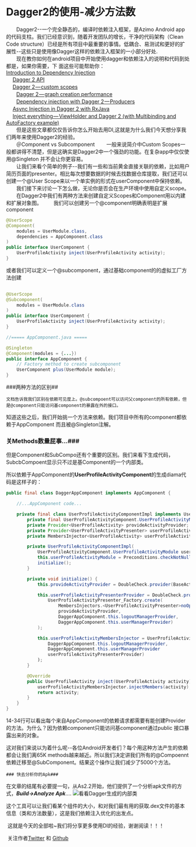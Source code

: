 
Dagger2的使用-减少方法数
================================
　　Dagger2--一个完全静态的，编译时依赖注入框架，是Azimo Android app的代码支柱。我们已经意识到，随着开发团队的增长，干净的代码架构（Clean Code structure）已经是所有项目中最重要的事情。低耦合、易测试和更好的扩展性--这些只是使用像Dagger这样的依赖注入框架的一小部分好处.  
　　现在教你如何在android项目中开始使用dagger和依赖注入的说明和代码到处都是，如果你需要，下 面这些可能帮助你：  
    [Introduction to Dependency Injection](http://frogermcs.github.io/dependency-injection-with-dagger-2-introdution-to-di/)  
 　 [Dagger 2 API]()  
 　 [Dagger 2 — custom scopes]()  
 　　[Dagger 2 — graph creation performance]()  
 　　[Dependency injection with Dagger 2 — Producers]()  
 　 [Async Injection in Dagger 2 with RxJava]()  
 　 [Inject everything — ViewHolder and Dagger 2 (with Multibinding and AutoFactory example)]()  
　　但是这些文章都仅仅告诉你怎么开始去用DI,这就是为什么我们今天想分享我们两年来使用Dagger2的经验。  
　　＠Component vs Subcomponent
　　一般来说简介中Custom Scopes一般都讲得不清楚，但是这确实是Dagger2中一个强劲的功能。在复杂app中仅仅使用@Singleton 并不会让你更容易。  
　　让我们来看个简单的例子--我们有一些和当前黄金直接关联的依赖，比如用户简历页面的presenter。相比每次想要数据的时候去找数据仓库提取，我们还可以创建一个@User Scope来以一个单实例的形式在userComponent中保持依赖。
　　我们接下来讨论一下怎么做，无论你是否会在生产环境中使用自定义scope。
　　在Dagger2中我们有两种方法来创建自定义Scopes和Component用以内建和扩展对象图。
　　我们可以创建另一个@component明确表明是扩展component  
``` java
@UserScope
@Component(
    modules = UserModule.class,
    dependencies = AppComponent.class
)
public interface UserComponent {
    UserProfileActivity inject(UserProfileActivity activity);
}
```

 或者我们可以定义一个@subcomponent，通过基础component的的虚拟工厂方法创建  

``` java
 
@UserScope
@Subcomponent(
    modules = UserModule.class
)
public interface UserComponent {
    UserProfileActivity inject(UserProfileActivity activity);
}

//===== AppComponent.java =====

@Singleton
@Component(modules = {...})
public interface AppComponent {
    // Factory method to create subcomponent
    UserComponent plus(UserModule module);
}
```
###两种方法的区别##

 	文档告诉我我们区别在依赖可见度上。@subcompoent可以访问父component的所有依赖，但是@component只能访问基component的暴露在外的接口。

​	知道这些之后，我们开始挑一个方法来依赖。我们项目中所有的component都依赖于AppComponent 而且被@Singleton注解。

### 关Methods数量屁事…###

​	但是Component和SubCompo还有个重要的区别。我们来看下生成代码，SubcbCompoent显示只不过是基Component的一个内部类。

​	所以依赖于AppComponent的**UserProfileActivityComponent**的生成diama代码是这样子的：

```java
public final class DaggerAppComponent implements AppComponent {

    //...AppComponent code...

    private final class UserProfileActivityComponentImpl implements UserProfileActivityComponent {
        private final UserProfileActivityComponent.UserProfileActivityModule userProfileActivityModule;
        private Provider<UserProfileActivity> provideActivityProvider;
        private Provider<UserProfileActivityPresenter> userProfileActivityPresenterProvider;
        private MembersInjector<UserProfileActivity> userProfileActivityMembersInjector;

        private UserProfileActivityComponentImpl(
            UserProfileActivityComponent.UserProfileActivityModule userProfileActivityModule) {
            this.userProfileActivityModule = Preconditions.checkNotNull(userProfileActivityModule);
            initialize();
        }

        private void initialize() {
            this.provideActivityProvider = DoubleCheck.provider(BaseActivityModule_ProvideActivityFactory.create(userProfileActivityModule));

            this.userProfileActivityPresenterProvider = DoubleCheck.provider(
                UserProfileActivityPresenter_Factory.create(
                    MembersInjectors.<UserProfileActivityPresenter>noOp(),
                    provideActivityProvider,
                    DaggerAppComponent.this.logoutManagerProvider,
                    DaggerAppComponent.this.userManagerProvider)
            );

            this.userProfileActivityMembersInjector = UserProfileActivity_MembersInjector.create(
                DaggerAppComponent.this.logoutManagerProvider,
                DaggerAppComponent.this.userManagerProvider
                userProfileActivityPresenterProvider)
            );
        }

        @Override
        public UserProfileActivity inject(UserProfileActivity activity) {
            userProfileActivityMembersInjector.injectMembers(activity);
            return activity;
        }
    }
}
```

14-34行可以看出每个来自AppComponent的依赖请求都需要有能创建Provider的方法。为什么？因为依赖component只能访问基component通过public 接口暴露出来的对象。

​	这对我们来说以为着什么呢--各位Android开发者们？每个用这种方法产生的依赖都会让我们离65K methods越来越近。所以我们决定讲我们所有的@Compoennt依赖迁移至@SubComponent。结果这个操作让我们减少了5000个方法。

	### 快去分析你的Apk###

​	在文章的结尾有必要提一句，从As2.2开始，他们提供了一个分析apk文件的方式，***Build->Analyze Apk***….	![看看Dagger生成的内部类](https://cdn-images-2.medium.com/max/800/1*LX37WOAZPGsx9W73P879zg.png)

这个工具可以让我们看某个组件的大小，和对我们最有用的获取.dex文件的基本信息（类和方法数量），这是我们依赖注入优化的出发点。

​	这就是今天的全部啦~我们将分享更多使用DI的经验，谢谢阅读！！！

​	关注作者[Twitter](https://twitter.com/azimolabs) 和 [Github](https://github.com/azimolabs)



